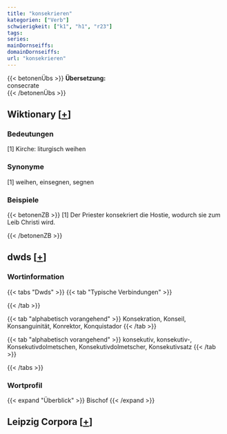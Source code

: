 ```yaml
---
title: "konsekrieren"
kategorien: ["Verb"]
schwierigkeit: ["k1", "h1", "r23"]
tags:
series:
mainDornseiffs:
domainDornseiffs:
url: "konsekrieren"
---
```


{{< betonenÜbs >}}
**Übersetzung:**  
consecrate  
{{< /betonenÜbs >}}

## Wiktionary [[+](https://de.wiktionary.org/wiki/konsekrieren)]

### Bedeutungen
[1] Kirche: liturgisch weihen  

### Synonyme
[1] weihen, einsegnen, segnen  

### Beispiele
{{< betonenZB >}}
[1] Der Priester konsekriert die Hostie, wodurch sie zum Leib Christi wird.  

{{< /betonenZB >}}


## dwds [[+](https://www.dwds.de/wb/konsekrieren)]

### Wortinformation
{{< tabs "Dwds" >}}
{{< tab "Typische Verbindungen" >}}

{{< /tab >}}

{{< tab "alphabetisch vorangehend" >}}
Konsekration, Konseil, Konsanguinität, Konrektor, Konquistador
{{< /tab >}}

{{< tab "alphabetisch vorangehend" >}}
konsekutiv, konsekutiv-, Konsekutivdolmetschen, Konsekutivdolmetscher, Konsekutivsatz
{{< /tab >}}

{{< /tabs >}}

### Wortprofil
{{< expand "Überblick" >}} Bischof {{< /expand >}}

## Leipzig Corpora [[+](https://corpora.uni-leipzig.de/en/res?word=konsekrieren&corpusId=deu_newscrawl-public_2018)]

